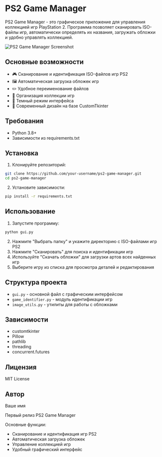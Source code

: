 # PS2 Game Manager

PS2 Game Manager - это графическое приложение для управления коллекцией игр PlayStation 2. Программа позволяет сканировать ISO-файлы игр, автоматически определять их названия, загружать обложки и удобно управлять коллекцией.

![PS2 Game Manager Screenshot](screenshots/main.png)

## Основные возможности

- 🎮 Сканирование и идентификация ISO-файлов игр PS2
- 🖼️ Автоматическая загрузка обложек игр
- ✏️ Удобное переименование файлов
- 📁 Организация коллекции игр
- 🌙 Темный режим интерфейса
- 🎨 Современный дизайн на базе CustomTkinter

## Требования

- Python 3.8+
- Зависимости из requirements.txt

## Установка

1. Клонируйте репозиторий:
```bash
git clone https://github.com/your-username/ps2-game-manager.git
cd ps2-game-manager
```

2. Установите зависимости:
```bash
pip install -r requirements.txt
```

## Использование

1. Запустите программу:
```bash
python gui.py
```

2. Нажмите "Выбрать папку" и укажите директорию с ISO-файлами игр PS2
3. Нажмите "Сканировать" для поиска и идентификации игр
4. Используйте "Скачать обложки" для загрузки артов всех найденных игр
5. Выберите игру из списка для просмотра деталей и редактирования

## Структура проекта

- `gui.py` - основной файл с графическим интерфейсом
- `game_identifier.py` - модуль идентификации игр
- `image_utils.py` - утилиты для работы с обложками

## Зависимости

- customtkinter
- Pillow
- pathlib
- threading
- concurrent.futures

## Лицензия

MIT License

## Автор

Ваше имя

Первый релиз PS2 Game Manager

Основные функции:
- Сканирование и идентификация игр PS2
- Автоматическая загрузка обложек
- Управление коллекцией игр
- Удобный графический интерфейс